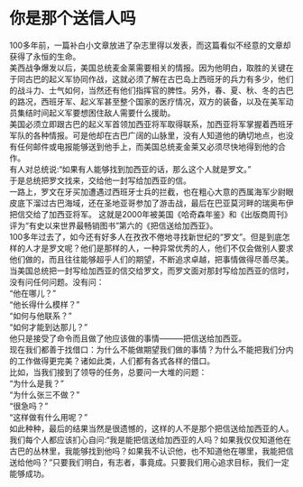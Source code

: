 # 你是那个送信人吗

100多年前，一篇补白小文章放进了杂志里得以发表，而这篇看似不经意的文章却获得了永恒的生命。  
美西战争爆发以后，美国总统麦金莱需要相关的情报。因为他明白，取胜的关键在于同古巴的起义军协同作战，这就必须了解在古巴岛上西班牙的兵力有多少，他们的战斗力、士气如何，当然还有他们指挥官的脾性。另外，春、夏、秋、冬的古巴的路况，西班牙军、起义军甚至整个国家的医疗情况，双方的装备，以及在美军动员集结时间起义军要想困住敌人需要什么援助。  
美国必须立即跟古巴的起义军首领加西亚将军取得联系，加西亚将军掌握着西班牙军队的各种情报。可是他却在古巴广阔的山脉里，没有人知道他的确切地点，也没有任何邮件或电报能够送到他手上，而美国总统麦金莱又必须尽快地得到他的合作。  
有人对总统说:“如果有人能够找到加西亚的话，那么这个人就是罗文。”  
于是总统把罗文找来，交给他一封写给加西亚的信。  
一路上，罗文在牙买加遭遇过西班牙士兵的拦截，也在粗心大意的西属海军少尉眼皮底下溜过古巴海域，还在圣地亚哥参加了游击战，最后在巴亚莫河畔的瑞奥布伊把信交给了加西亚将军。  这就是2000年被美国《哈奇森年鉴》和《出版商周刊》评为“有史以来世界最畅销图书”第六的《把信送给加西亚》。  
100多年过去了，如今还有好多人在孜孜不倦地寻找新世纪的“罗文”。但是到底怎样的人才是罗文呢？他们是那样的人，一种异常优秀的人，他们不仅会做别人要求他们做的，而且往往能够超乎人们的期望，不断追求卓越，把事情做得尽善尽美。  
当美国总统把一封写给加西亚的信交给罗文，而罗文面对那封写给加西亚的信时，没有问任何问题。没有问：  
“他在哪儿？”  
“他长得什么模样？”  
“如何与他联系？”  
“如何才能到达那儿？”  
他只是接受了命令而且做了他应该做的事情———把信送给加西亚。  
现在我们都善于找借口：为什么不能做期望我们做的事情？为什么不能把我们分内的工作做得更完美？诸如此类，人们都有各式各样的借口。  
比如，当我们接到了领导的任务，总要问一大堆的问题：  
“为什么是我？”  
“为什么张三不做？”  
“很急吗？”  
“这样做有什么用呢？”  
如此种种，最后的结果当然是很遗憾的，这样的人不是那个把信送给加西亚的人。 
我们每个人都应该扪心自问:“我是能把信送给加西亚的人吗？如果我仅仅知道他在古巴的丛林里，我能够找到他吗？如果我不认识他，也不知道他在哪里，我能把信送给他吗？”只要我们明白，有志者，事竟成。只要我们用心追求目标，我们一定能够成功。
 